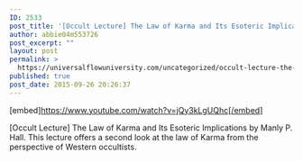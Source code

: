 ```yaml
---
ID: 2533
post_title: '[Occult Lecture] The Law of Karma and Its Esoteric Implications'
author: abbie04m553726
post_excerpt: ""
layout: post
permalink: >
  https://universalflowuniversity.com/uncategorized/occult-lecture-the-law-of-karma-and-its-esoteric-implications/
published: true
post_date: 2015-09-26 20:26:37
---
```

[embed]https://www.youtube.com/watch?v=jQy3kLgUQhc[/embed]<br>
<p>[Occult Lecture] The Law of Karma and Its Esoteric Implications by Manly P. Hall.
This lecture offers a second look at the law of Karma from the perspective of Western occultists.</p>